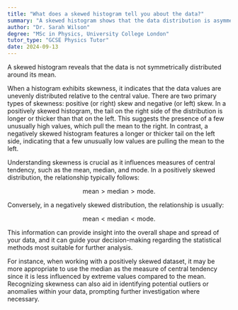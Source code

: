 ```yaml
---
title: "What does a skewed histogram tell you about the data?"
summary: "A skewed histogram shows that the data distribution is asymmetrical, indicating that values are not evenly spread around the mean."
author: "Dr. Sarah Wilson"
degree: "MSc in Physics, University College London"
tutor_type: "GCSE Physics Tutor"
date: 2024-09-13
---
```


A skewed histogram reveals that the data is not symmetrically distributed around its mean.

When a histogram exhibits skewness, it indicates that the data values are unevenly distributed relative to the central value. There are two primary types of skewness: positive (or right) skew and negative (or left) skew. In a positively skewed histogram, the tail on the right side of the distribution is longer or thicker than that on the left. This suggests the presence of a few unusually high values, which pull the mean to the right. In contrast, a negatively skewed histogram features a longer or thicker tail on the left side, indicating that a few unusually low values are pulling the mean to the left.

Understanding skewness is crucial as it influences measures of central tendency, such as the mean, median, and mode. In a positively skewed distribution, the relationship typically follows: 

$$ \text{mean} > \text{median} > \text{mode}. $$

Conversely, in a negatively skewed distribution, the relationship is usually:

$$ \text{mean} < \text{median} < \text{mode}. $$

This information can provide insight into the overall shape and spread of your data, and it can guide your decision-making regarding the statistical methods most suitable for further analysis.

For instance, when working with a positively skewed dataset, it may be more appropriate to use the median as the measure of central tendency since it is less influenced by extreme values compared to the mean. Recognizing skewness can also aid in identifying potential outliers or anomalies within your data, prompting further investigation where necessary.
    
